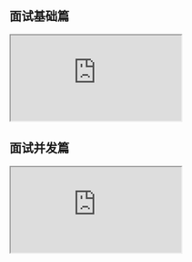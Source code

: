 ## 面试基础篇

<head>
  <link rel="stylesheet" href="../interview.css">
</head>

<iframe src="https://qingdog.github.io/interview/"></iframe>

## 面试并发篇

<iframe src="https://qingdog.github.io/interview/day02并发篇讲义.html"></iframe>
